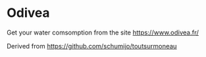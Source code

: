 # Odivea

Get your water comsomption from the site https://www.odivea.fr/

Derived from https://github.com/schumijo/toutsurmoneau
